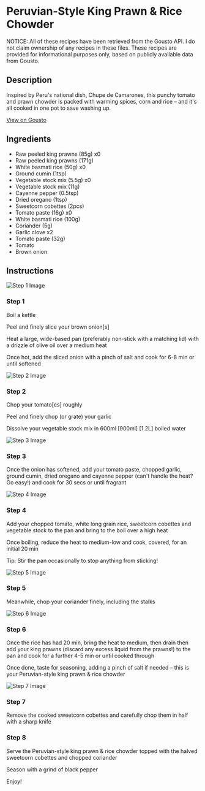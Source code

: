# Peruvian-Style King Prawn & Rice Chowder

NOTICE: All of these recipes have been retrieved from the Gousto API. I do not claim ownership of any recipes in these files. These recipes are provided for informational purposes only, based on publicly available data from Gousto.

## Description

Inspired by Peru's national dish, Chupe de Camarones, this punchy tomato and prawn chowder is packed with warming spices, corn and rice – and it's all cooked in one pot to save washing up. 

[View on Gousto](https://www.gousto.co.uk/recipes/cookbook/peruvian-style-prawn-rice-chowder)

## Ingredients

- Raw peeled king prawns (85g) x0
- Raw peeled king prawns (171g)
- White basmati rice (50g) x0
- Ground cumin (1tsp)
- Vegetable stock mix (5.5g) x0
- Vegetable stock mix (11g)
- Cayenne pepper (0.5tsp)
- Dried oregano (1tsp)
- Sweetcorn cobettes (2pcs)
- Tomato paste (16g) x0
- White basmati rice (100g)
- Coriander (5g)
- Garlic clove x2
- Tomato paste (32g)
- Tomato
- Brown onion

## Instructions

![Step 1 Image](https://production-media.gousto.co.uk/cms/recipe-step-image/step-1-1611576344007-x200.jpg)

### Step 1

Boil a kettle

Peel and finely slice your brown onion[s]

Heat a large, wide-based pan (preferably non-stick with a matching lid) with a drizzle of olive oil over a medium heat

Once hot, add the sliced onion with a pinch of salt and cook for 6-8 min or until softened

![Step 2 Image](https://production-media.gousto.co.uk/cms/recipe-step-image/step-2-1611576354999-x200.jpg)

### Step 2

Chop your tomato[es]<span class="text-danger"> </span>roughly

Peel and finely chop (or grate) your garlic

Dissolve your vegetable stock mix in 600ml <span class="text-purple">[900ml]</span> <span class="text-danger">[1.2L]</span> boiled water

![Step 3 Image](https://production-media.gousto.co.uk/cms/recipe-step-image/step-3-1611576372419-x200.jpg)

### Step 3

Once the onion has softened, add your tomato paste, chopped garlic, ground cumin, dried oregano and cayenne pepper (can't handle the heat? Go easy!) and cook for 30 secs or until fragrant

![Step 4 Image](https://production-media.gousto.co.uk/cms/recipe-step-image/step-4-1611576381622-x200.jpg)

### Step 4

Add your chopped tomato, white long grain rice, sweetcorn cobettes and vegetable stock to the pan and bring to the boil over a high heat

Once boiling, reduce the heat to medium-low and cook, covered, for an initial 20 min

Tip: Stir the pan occasionally to stop anything from sticking!

![Step 5 Image](https://production-media.gousto.co.uk/cms/recipe-step-image/step-5-1611576426481-x200.jpg)

### Step 5

Meanwhile, chop your coriander finely, including the stalks

![Step 6 Image](https://production-media.gousto.co.uk/cms/recipe-step-image/step-6-1611576446255-x200.jpg)

### Step 6

Once the rice has had 20 min, bring the heat to medium, then drain then add your king prawns (discard any excess liquid from the prawns!) to the pan and cook for a further 4-5 min or until cooked through

Once done, taste for seasoning, adding a pinch of salt if needed – this is your Peruvian-style king prawn & rice chowder

![Step 7 Image](https://production-media.gousto.co.uk/cms/recipe-step-image/step-7-1611576451866-x200.jpg)

### Step 7

Remove the cooked sweetcorn cobettes and carefully chop them in half with a sharp knife

### Step 8

Serve the Peruvian-style king prawn & rice chowder topped with the halved sweetcorn cobettes and chopped coriander

Season with a grind of black pepper

Enjoy!

